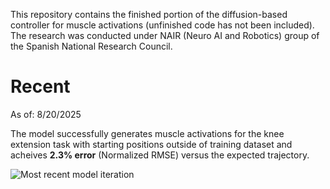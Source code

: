 This repository contains the finished portion of the diffusion-based controller for muscle activations (unfinished code has not been included). The research was conducted under NAIR (Neuro AI and Robotics) group of the Spanish National Research Council. 

# Recent

As of: 8/20/2025

The model successfully generates muscle activations for the knee extension task with starting positions outside of training dataset and acheives **2.3% error** (Normalized RMSE) versus the expected trajectory. 

![Most recent model iteration](C:\Rena\nair\pictures\validation_results_FULL.png)

